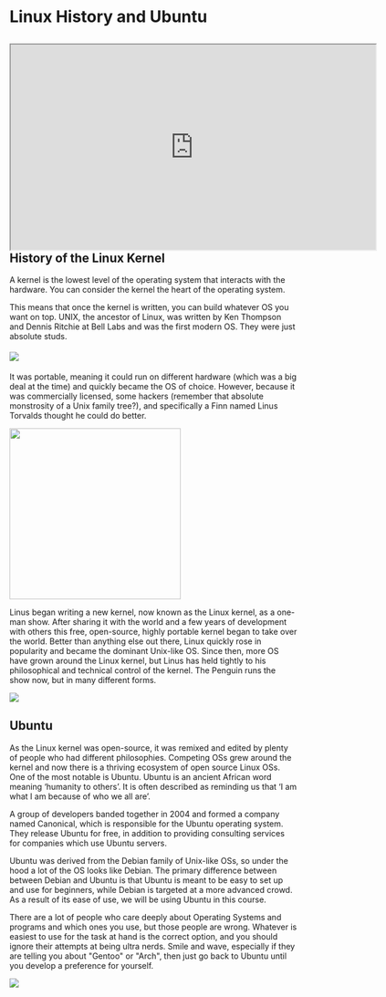 # Linux History and Ubuntu

## <iframe allowfullscreen height="360" src="https://www.youtube.com/embed/pryAZi8YGVo?wmode=opaque" width="640"></iframe>History of the Linux Kernel

A kernel is the lowest level of the operating system that interacts with
the hardware. You can consider the kernel the heart of the operating
system.

This means that once the kernel is written, you can build whatever OS
you want on top. UNIX, the ancestor of Linux, was written by Ken
Thompson and Dennis Ritchie at Bell Labs and was the first modern OS.
They were just absolute studs.

<a
href="https://computerhistory.org/blog/discovering-dennis-ritchies-lost-dissertation/"
rel="noopener" target="_blank"><img
src="https://computerhistory.org/wp-content/uploads/2020/06/Thompson_and_Ritchie_source_unknown.jpg"
class="fr-fic fr-dii" data-fr-image-pasted="true"
srcset="https://computerhistory.org/wp-content/uploads/2020/06/Thompson_and_Ritchie_source_unknown.jpg?width=1920 1x, https://computerhistory.org/wp-content/uploads/2020/06/Thompson_and_Ritchie_source_unknown.jpg?width=1920&amp;dpr=2 2x, https://computerhistory.org/wp-content/uploads/2020/06/Thompson_and_Ritchie_source_unknown.jpg?width=1920&amp;dpr=3 3x"
style="margin: 5px auto; text-align: initial;" /></a>

It was portable, meaning it could run on different hardware (which was a
big deal at the time) and quickly became the OS of choice. However,
because it was commercially licensed, some hackers (remember that
absolute monstrosity of a Unix family tree?), and specifically a Finn
named Linus Torvalds thought he could do better. 

<img
src="https://files.cdn.thinkific.com/file_uploads/429463/images/842/d27/083/1643682043502.jpg"
class="fr-dib"
srcset="https://files.cdn.thinkific.com/file_uploads/429463/images/842/d27/083/1643682043502.jpg?width=1920 1x, https://files.cdn.thinkific.com/file_uploads/429463/images/842/d27/083/1643682043502.jpg?width=1920&amp;dpr=2 2x, https://files.cdn.thinkific.com/file_uploads/429463/images/842/d27/083/1643682043502.jpg?width=1920&amp;dpr=3 3x"
style="width: 300px;" />

Linus began writing a new kernel, now known as the Linux kernel, as a
one-man show. After sharing it with the world and a few years of
development with others this free, open-source, highly portable kernel
began to take over the world. Better than anything else out there, Linux
quickly rose in popularity and became the dominant Unix-like OS. Since
then, more OS have grown around the Linux kernel, but Linus has held
tightly to his philosophical and technical control of the kernel. The
Penguin runs the show now, but in many different forms. 

<a href="https://en.wikipedia.org/wiki/Linux" rel="noopener"
target="_blank"><img
src="https://upload.wikimedia.org/wikipedia/commons/thumb/3/35/Tux.svg/507px-Tux.svg.png"
class="fr-fic fr-dii" data-fr-image-pasted="true"
srcset="https://upload.wikimedia.org/wikipedia/commons/thumb/3/35/Tux.svg/507px-Tux.svg.png?width=1920 1x, https://upload.wikimedia.org/wikipedia/commons/thumb/3/35/Tux.svg/507px-Tux.svg.png?width=1920&amp;dpr=2 2x, https://upload.wikimedia.org/wikipedia/commons/thumb/3/35/Tux.svg/507px-Tux.svg.png?width=1920&amp;dpr=3 3x" /></a>

## Ubuntu

As the Linux kernel was open-source, it was remixed and edited by plenty
of people who had different philosophies. Competing OSs grew around the
kernel and now there is a thriving ecosystem of open source Linux OSs.
One of the most notable is Ubuntu. Ubuntu is an ancient African word
meaning ‘humanity to others’. It is often described as reminding us that
‘I am what I am because of who we all are’.

A group of developers banded together in 2004 and formed a company named
Canonical, which is responsible for the Ubuntu operating system. They
release Ubuntu for free, in addition to providing consulting services
for companies which use Ubuntu servers.

Ubuntu was derived from the Debian family of Unix-like OSs, so under the
hood a lot of the OS looks like Debian. The primary difference between
between Debian and Ubuntu is that Ubuntu is meant to be easy to set up
and use for beginners, while Debian is targeted at a more advanced
crowd. As a result of its ease of use, we will be using Ubuntu in this
course.

There are a lot of people who care deeply about Operating Systems and
programs and which ones you use, but those people are wrong. Whatever is
easiest to use for the task at hand is the correct option, and you
should ignore their attempts at being ultra nerds. Smile and wave,
especially if they are telling you about "Gentoo" or "Arch", then just
go back to Ubuntu until you develop a preference for yourself.

<a href="https://xkcd.com/456/" rel="noopener" target="_blank"><img
src="https://files.cdn.thinkific.com/file_uploads/429463/images/fd8/510/a56/1643682019276.jpg"
class="fr-fic fr-dii"
srcset="https://files.cdn.thinkific.com/file_uploads/429463/images/fd8/510/a56/1643682019276.jpg?width=1920 1x, https://files.cdn.thinkific.com/file_uploads/429463/images/fd8/510/a56/1643682019276.jpg?width=1920&amp;dpr=2 2x, https://files.cdn.thinkific.com/file_uploads/429463/images/fd8/510/a56/1643682019276.jpg?width=1920&amp;dpr=3 3x" /></a>
